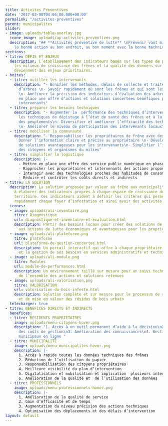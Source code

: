 ```yaml
---
title: Activites Preventives
date: '2017-03-08T04:06:00.000+00:00'
permalink: "/activites-preventives"
parent: municipalites
slider:
- image: uploads/table-overlay.jpg
  icone_image: uploads/ap-activites-preventives.png
  description: "## **Activités préventive de lutte** \nPrévenir vaut mieux que guérir,
    la bonne action au bon endroit, au bon moment avec la bonne technique"
sections:
- titre: DÉFIS ET ENJEUX
  description: L’établissement des indicateurs basés sur les types de proprié- taires,
    les milieux de croissance des frênes et la qualité des données sur les frênes
    deviennent des enjeux prioritaires.
- boites:
  - titre: outiller les intervenants
    description: "- Bonifier les méthodes, délais de collecte et traitement des données
      d’arbres \n- Savoir rapidement où sont les frênes et qui sont les propriétaires
      \n- Améliorer la précision des indicateurs d’évaluation des arbres\n- Mettre
      en place une offre d’actions et solutions concertées bénéfiques pour tous les
      intervenants"
  - titre: préparer les besoins techniques
    description: "- Augmenter la  performance des techniques d’intervention\n- Adapter
      les techniques de dépistage à l’état de santé des frênes et à la distribution
      des peuplements\n- Diversifier et améliorer l’efficacité des techniques de dépistage
      \n- Améliorer le niveau de participation des intervenants locaux"
  - titre: mobiliser la communauté
    description: "- Responsabiliser les propriétaires de frêne avec des outils simples\n-
      Donner l’information claire et précise au propriétaire \n- Développer les offres
      de solutions avantageuses pour les intervenants\n- Simplifier l’implication
      des citoyens et organismes du milieu"
  - titre: simplifier la logistique
    description: |-
      - Mettre en place une offre des service public numérique en phase avec la gestion durable
      - Rapprocher les propriétaires et intervenants des actions proposées
      - Interagir avec des technologies proches des habitudes de consommation en mutations
      - Réduire et contrôler les coûts directs et indirects
- titre: LA SOLUTION
  description: La solution proposée par valeur au frêne aux municipalités consiste
    à élaborer des indicateurs propres à chaque espace de croissance des frênes du
    territoire. Ces indicateurs aident à définir les critères qui permettent de maîtriser
    rapidement chaque foyer d’infestation et ainsi avoir des activités de lutte contrôlables.
  icones:
  - image: uploads/ali-inventaire.png
    titre: Diagnostique
    url: diagnostique-et-inventaire-et-evaluation.html
    description: Partir des besoins locaux pour créer des solutions de soutien intégrées
      aux actions de lutte économiques et avantageuses pour les propriétaires
  - image: uploads/ali-plateforme.png
    titre: plateforme
    url: plateforme-de-gestion-concertee.html
    description: Un portail interactif qui offre à chaque propriétaire l’information
      et la gestion de ses besoins en services administratifs et techniques
  - image: uploads/ali-module.png
    titre: Modules
    url: module-de-performances.html
    description: Un environnement taillé sur mesure pour un suivi technique personnalisé
      de l’ensemble des actions et solutions retenues
  - image: uploads/ali-valorisation.png
    titre: VALORISATION
    url: valorisation-du-bois-infeste.html
    description: Solution complète et sur mesure pour le processus de récupération
      et de mise en valeur des résidus de bois urbain
  telecharger: true
- titre: BÉNÉFICES DIRECTS ET INDIRECTS
  benefices:
  - titre: RÉSIDENTS PROPRIÉTAIRES
    image: uploads/menu-citoyens-hover.png
    description: "1. Accès à un outil permanent d’aide à la décision\n2. Réduction
      des coûts de gestion\n3. Amélioration des connaissances\n4. Gestion des services
      municipaux en ligne "
  - titre: MUNICIPALITÉ
    image: uploads/menu-municipalites-hover.png
    description: |-
      1. Accès à rapide toutes les données techniques des frênes
      2. Réduction de l’utilisation du papier
      3. Responsabilisation des citoyens propriétaires
      4. Meilleure visibilité du plan d’intervention
      5. Digitalisation et mobilisation et implication  plusieurs intervenants
      6. Amélioration de la qualité et  de l’utilisation des données
  - titre: PROFESSIONNELS
    image: uploads/menu-professionnels-hover.png
    description: |-
      1. Amélioration de la qualité de service
      2. Gain d’efficacité et de temps
      3. Augmentation du niveau précision des actions techniques
      4. Optimisation des déplacements et des délais d’intervention
layout: default
---
```


